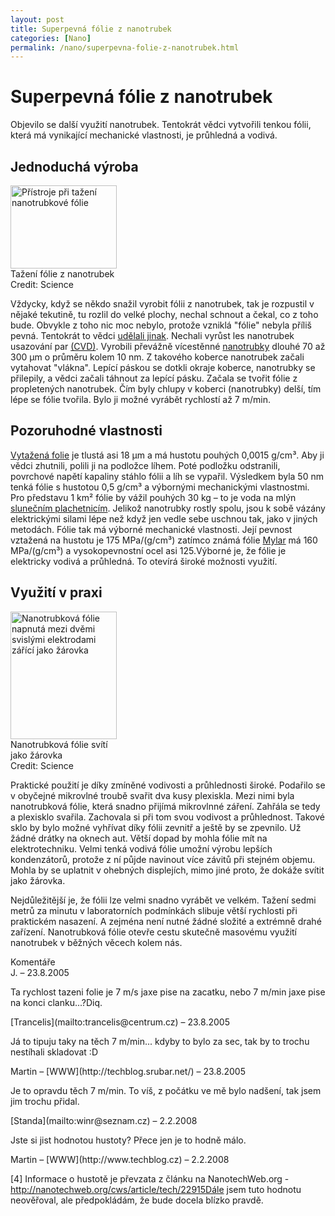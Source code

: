 ```yaml
---
layout: post
title: Superpevná fólie z nanotrubek
categories: [Nano]
permalink: /nano/superpevna-folie-z-nanotrubek.html
---
```

# Superpevná fólie z nanotrubek

Objevilo se další využití nanotrubek. Tentokrát vědci vytvořili tenkou fólii, která má vynikající mechanické vlastnosti, je průhledná a vodivá.

## Jednoduchá výroba

<div class="obry"><div class="leftbox"><img alt="Přístroje při tažení nanotrubkové fólie" height="133" src="http://www.techblog.cz/images/tazeni-nanotrubkove-folie.jpg" width="170"/></div>Tažení fólie z nanotrubek<br/>Credit: Science</div> 

Vždycky, když se někdo snažil vyrobit fólii z nanotrubek, tak je rozpustil v nějaké tekutině, tu rozlil do velké plochy, nechal schnout a čekal, co z toho bude. Obvykle z toho nic moc nebylo, protože vzniklá "fólie" nebyla příliš pevná. Tentokrát to vědci [udělali jinak](http://www.utdallas.edu/news/archive/2005/carbon-nanotube-sheets.html). Nechali vyrůst les nanotrubek usazování par [(CVD)](http://en.wikipedia.org/wiki/Chemical_vapor_deposition). Vyrobili převážně vícestěnné [nanotrubky](http://www.techblog.cz/nano/nanotubes-nanotrubky.html) dlouhé 70 až 300 μm o průměru kolem 10 nm. Z takového koberce nanotrubek začali vytahovat "vlákna". Lepící páskou se dotkli okraje koberce, nanotrubky se přilepily, a vědci začali táhnout za lepící pásku. Začala se tvořit fólie z propletených nanotrubek. Čím byly chlupy v koberci (nanotrubky) delší, tím lépe se fólie tvořila. Bylo ji možné vyrábět rychlostí až 7 m/min.

## Pozoruhodné vlastnosti

[Vytažená folie](http://nanotechweb.org/articles/news/4/8/13/1) je tlustá asi 18 μm a má hustotu pouhých 0,0015 g/cm³. Aby ji vědci zhutnili, polili ji na podložce líhem. Poté podložku odstranili, povrchové napětí kapaliny stáhlo fólii a líh se vypařil. Výsledkem byla 50 nm tenká fólie s hustotou 0,5 g/cm³ a výbornými mechanickými vlastnostmi. Pro představu 1 km² fólie by vážil pouhých 30 kg – to je voda na mlýn [slunečním plachetnicím](http://mek.kosmo.cz/zaklady/rakety/solsail.htm). Jelikož nanotrubky rostly spolu, jsou k sobě vázány elektrickými silami lépe než když jen vedle sebe uschnou tak, jako v jiných metodách. Fólie tak má výborné mechanické vlastnosti. Její pevnost vztažená na hustotu je 175 MPa/(g/cm³) zatímco známá fólie [Mylar](http://en.wikipedia.org/wiki/Mylar) má 160 MPa/(g/cm³) a vysokopevnostní ocel asi 125.Výborné je, že fólie je elektricky vodivá a průhledná. To otevírá široké možnosti využití.

## Využití v praxi

<div class="obry"><div class="leftbox"><img alt="Nanotrubková fólie napnutá mezi dvěmi svislými elektrodami zářící jako žárovka" height="204" src="http://www.techblog.cz/images/svitici-folie-z-nanotrubek.jpg" width="170"/></div>Nanotrubková fólie svítí <br/>jako žárovka<br/>Credit: Science</div> 

Praktické použití je díky zmíněné vodivosti a průhlednosti široké. Podařilo se v obyčejné mikrovlné troubě svařit dva kusy plexiskla. Mezi nimi byla nanotrubková fólie, která snadno přijímá mikrovlnné záření. Zahřála se tedy a plexisklo svařila. Zachovala si při tom svou vodivost a průhlednost. Takové sklo by bylo možné vyhřívat díky fólii zevnitř a ještě by se zpevnilo. Už žádné drátky na oknech aut. Větší dopad by mohla fólie mít na elektrotechniku. Velmi tenká vodivá fólie umožní výrobu lepších kondenzátorů, protože z ní půjde navinout více závitů při stejném objemu. Mohla by se uplatnit v ohebných displejích, mimo jiné proto, že dokáže svítit jako žárovka.

Nejdůležitější je, že fólii lze velmi snadno vyrábět ve velkém. Tažení sedmi metrů za minutu v laboratorních podmínkách slibuje větší rychlosti při praktickém nasazení. A zejména není nutné žádné složité a extrémně drahé zařízení. Nanotrubková fólie otevře cestu skutečně masovému využití nanotrubek v běžných věcech kolem nás.


<section id='comments-section'>
<div class='commentsheader'>Komentáře</div>        
<div class='comment-item-header' markdown=1>
J.  &ndash; 23.8.2005
</div>

Ta rychlost tazeni folie je 7 m/s jaxe pise na zacatku, nebo 7 m/min jaxe pise na konci clanku...?Diq.

<div class='comment-item-header' markdown=1>
[Trancelis](mailto:trancelis@centrum.cz)  &ndash; 23.8.2005
</div>

Já to tipuju taky na těch 7 m/min... kdyby to bylo za sec, tak by to trochu nestíhali skladovat :D

<div class='comment-item-header' markdown=1>
Martin &ndash; [WWW](http://techblog.srubar.net/) &ndash; 23.8.2005
</div>

Je to opravdu těch 7 m/min. To víš, z počátku ve mě bylo nadšení, tak jsem jim trochu přidal.

<div class='comment-item-header' markdown=1>
[Standa](mailto:winr@seznam.cz)  &ndash; 2.2.2008
</div>

Jste si jist hodnotou hustoty? Přece jen je to hodně málo.

<div class='comment-item-header' markdown=1>
Martin &ndash; [WWW](http://www.techblog.cz) &ndash; 2.2.2008
</div>

[4] Informace o hustotě je převzata z článku na NanotechWeb.org - http://nanotechweb.org/cws/article/tech/22915Dále jsem tuto hodnotu neověřoval, ale předpokládám, že bude docela blízko pravdě.

</section>